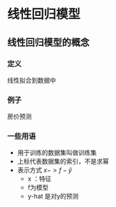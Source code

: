 # 线性回归模型
## 线性回归模型的概念
### 定义
 线性拟合到数据中
### 例子
房价预测

### 一些用语
- 用于训练的数据集叫做训练集
- 上标代表数据集的索引，不是求幂
- 表示方式 $x->f-\widehat{y}$ 
    - x ：特征
    - f为模型
    - y-hat 是对y的预测

